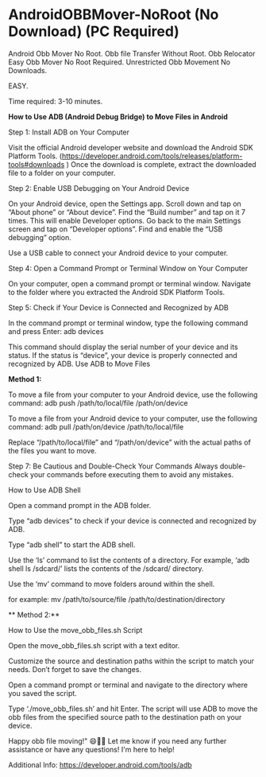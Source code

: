 # AndroidOBBMover-NoRoot (No Download) (PC Required)
Android Obb Mover No Root. Obb file Transfer Without Root. Obb Relocator Easy Obb Mover No Root Required. Unrestricted Obb Movement No Downloads.

EASY.

Time required: 3-10 minutes.


**How to Use ADB (Android Debug Bridge) to Move Files in Android**

Step 1: Install ADB on Your Computer

Visit the official Android developer website and download the Android SDK Platform Tools. (https://developer.android.com/tools/releases/platform-tools#downloads )
Once the download is complete, extract the downloaded file to a folder on your computer.

Step 2: Enable USB Debugging on Your Android Device

On your Android device, open the Settings app.
Scroll down and tap on “About phone” or “About device”.
Find the “Build number” and tap on it 7 times. This will enable Developer options.
Go back to the main Settings screen and tap on “Developer options”.
Find and enable the “USB debugging” option.

Use a USB cable to connect your Android device to your computer.

Step 4: Open a Command Prompt or Terminal Window on Your Computer

On your computer, open a command prompt or terminal window.
Navigate to the folder where you extracted the Android SDK Platform Tools.

Step 5: Check if Your Device is Connected and Recognized by ADB

In the command prompt or terminal window, type the following command and press Enter: adb devices

This command should display the serial number of your device and its status. If the status is “device”, your device is properly connected and recognized by ADB.
Use ADB to Move Files

**Method 1:**

To move a file from your computer to your Android device, use the following command:
adb push /path/to/local/file /path/on/device


To move a file from your Android device to your computer, use the following command:
adb pull /path/on/device /path/to/local/file


Replace “/path/to/local/file” and “/path/on/device” with the actual paths of the files you want to move.

Step 7: Be Cautious and Double-Check Your Commands
Always double-check your commands before executing them to avoid any mistakes.


How to Use ADB Shell

Open a command prompt in the ADB folder.

Type “adb devices” to check if your device is connected and recognized by ADB.

Type “adb shell” to start the ADB shell.

Use the ‘ls’ command to list the contents of a directory. For example, ‘adb shell ls /sdcard/’ lists the contents of the /sdcard/ directory.

Use the ‘mv’ command to move folders around within the shell.

for example: mv /path/to/source/file /path/to/destination/directory

**
Method 2:**

How to Use the move_obb_files.sh Script

Open the move_obb_files.sh script with a text editor.

Customize the source and destination paths within the script to match your needs. Don’t forget to save the changes.

Open a command prompt or terminal and navigate to the directory where you saved the script.

Type ‘./move_obb_files.sh’ and hit Enter. The script will use ADB to move the obb files from the specified source path to the destination path on your device.


Happy obb file moving!" 😄📁📲
Let me know if you need any further assistance or have any questions! I'm here to help! 


Additional Info: 
https://developer.android.com/tools/adb 
